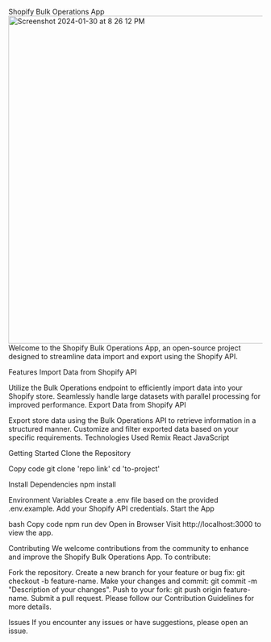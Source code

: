 Shopify Bulk Operations App
<img width="651" alt="Screenshot 2024-01-30 at 8 26 12 PM" src="https://github.com/stefanoHTB/bulkyOps/assets/104746605/8438988a-6ee6-4f3b-880d-0cd0bc554f3d">
Welcome to the Shopify Bulk Operations App, an open-source project designed to streamline data import and export using the Shopify API.

Features
Import Data from Shopify API

Utilize the Bulk Operations endpoint to efficiently import data into your Shopify store.
Seamlessly handle large datasets with parallel processing for improved performance.
Export Data from Shopify API

Export store data using the Bulk Operations API to retrieve information in a structured manner.
Customize and filter exported data based on your specific requirements.
Technologies Used
Remix
React
JavaScript

Getting Started
Clone the Repository

Copy code
git clone 'repo link'
cd 'to-project'

Install Dependencies
npm install

Environment Variables
Create a .env file based on the provided .env.example. Add your Shopify API credentials.
Start the App

bash
Copy code
npm run dev
Open in Browser
Visit http://localhost:3000 to view the app.

Contributing
We welcome contributions from the community to enhance and improve the Shopify Bulk Operations App. To contribute:

Fork the repository.
Create a new branch for your feature or bug fix: git checkout -b feature-name.
Make your changes and commit: git commit -m "Description of your changes".
Push to your fork: git push origin feature-name.
Submit a pull request.
Please follow our Contribution Guidelines for more details.

Issues
If you encounter any issues or have suggestions, please open an issue.

